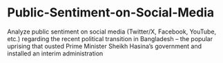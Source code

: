 # Public-Sentiment-on-Social-Media
Analyze public sentiment on social media (Twitter/X, Facebook, YouTube, etc.) regarding the recent political transition in Bangladesh – the popular uprising that ousted Prime Minister Sheikh Hasina’s government and installed an interim administration
